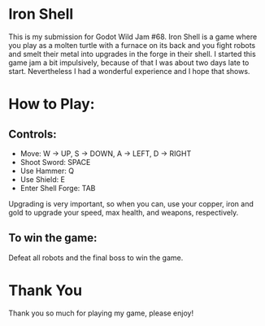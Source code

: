 # Iron Shell

This is my submission for Godot Wild Jam #68. Iron Shell is a game where you play as a molten turtle with a furnace on its back and you fight robots and smelt their metal into upgrades in the forge in their shell. I started this game jam a bit impulsively, because of that I was about two days late to start. Nevertheless 
I had a wonderful experience and I hope that shows.

# How to Play:

## Controls:
- Move: W -> UP, S -> DOWN, A -> LEFT, D -> RIGHT
- Shoot Sword:  SPACE
- Use Hammer:  Q
- Use Shield:  E
- Enter Shell Forge:  TAB

Upgrading is very important, so when you can, use your copper, iron and gold to upgrade your speed, max health, and weapons, respectively.

## To win the game:
Defeat all robots and the final boss to win the game.

# Thank You

Thank you so much for playing my game, please enjoy!
